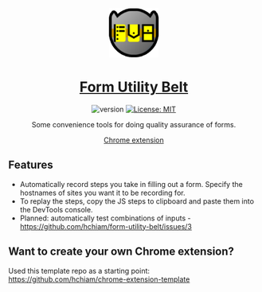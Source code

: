 <div align="center">

<a href="https://chrome.google.com/webstore/detail/form-utility-belt/hpeggcbpjddkihbnjpbjfllbmecelkbc"><img src="https://github.com/hchiam/form-utility-belt/raw/main/icon_128.png" height="100"></a>

# [Form Utility Belt](https://chrome.google.com/webstore/detail/form-utility-belt/hpeggcbpjddkihbnjpbjfllbmecelkbc)

![version](https://img.shields.io/github/release/hchiam/form-utility-belt?style=flat-square) [![License: MIT](https://img.shields.io/badge/License-MIT-yellow.svg?style=flat-square)](https://github.com/hchiam/form-utility-belt/blob/main/LICENSE)

Some convenience tools for doing quality assurance of forms.

[Chrome extension](https://chrome.google.com/webstore/detail/form-utility-belt/hpeggcbpjddkihbnjpbjfllbmecelkbc)

</div>

## Features

- Automatically record steps you take in filling out a form. Specify the hostnames of sites you want it to be recording for.
- To replay the steps, copy the JS steps to clipboard and paste them into the DevTools console.
- Planned: automatically test combinations of inputs - https://github.com/hchiam/form-utility-belt/issues/3

## Want to create your own Chrome extension?

Used this template repo as a starting point: https://github.com/hchiam/chrome-extension-template
